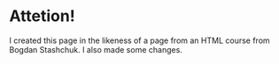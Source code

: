 # Attetion!
I created this page in the likeness of a page from an HTML course from Bogdan Stashchuk. I also made some changes.